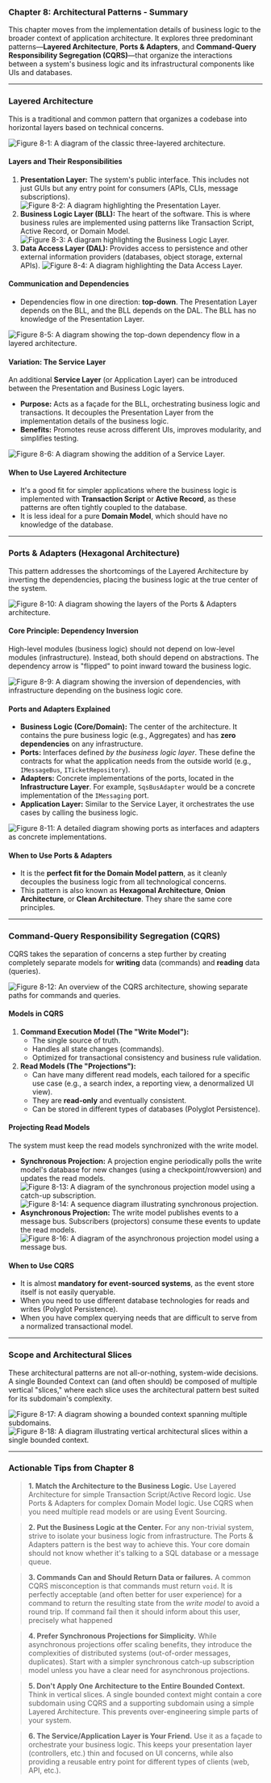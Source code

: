 ### Chapter 8: Architectural Patterns - Summary

This chapter moves from the implementation details of business logic to the broader context of application architecture. It explores three predominant patterns—**Layered Architecture**, **Ports & Adapters**, and **Command-Query Responsibility Segregation (CQRS)**—that organize the interactions between a system's business logic and its infrastructural components like UIs and databases.

---

### Layered Architecture

This is a traditional and common pattern that organizes a codebase into horizontal layers based on technical concerns.

![Figure 8-1: A diagram of the classic three-layered architecture.](figure-8-1.png)

#### Layers and Their Responsibilities

1.  **Presentation Layer:** The system's public interface. This includes not just GUIs but any entry point for consumers (APIs, CLIs, message subscriptions).
    ![Figure 8-2: A diagram highlighting the Presentation Layer.](figure-8-2.png)
2.  **Business Logic Layer (BLL):** The heart of the software. This is where business rules are implemented using patterns like Transaction Script, Active Record, or Domain Model.
    ![Figure 8-3: A diagram highlighting the Business Logic Layer.](figure-8-3.png)
3.  **Data Access Layer (DAL):** Provides access to persistence and other external information providers (databases, object storage, external APIs).
    ![Figure 8-4: A diagram highlighting the Data Access Layer.](figure-8-4.png)

#### Communication and Dependencies

*   Dependencies flow in one direction: **top-down**. The Presentation Layer depends on the BLL, and the BLL depends on the DAL. The BLL has no knowledge of the Presentation Layer.

![Figure 8-5: A diagram showing the top-down dependency flow in a layered architecture.](figure-8-5.png)

#### Variation: The Service Layer
An additional **Service Layer** (or Application Layer) can be introduced between the Presentation and Business Logic layers.

*   **Purpose:** Acts as a façade for the BLL, orchestrating business logic and transactions. It decouples the Presentation Layer from the implementation details of the business logic.
*   **Benefits:** Promotes reuse across different UIs, improves modularity, and simplifies testing.

![Figure 8-6: A diagram showing the addition of a Service Layer.](figure-8-6.png)

#### When to Use Layered Architecture
*   It's a good fit for simpler applications where the business logic is implemented with **Transaction Script** or **Active Record**, as these patterns are often tightly coupled to the database.
*   It is less ideal for a pure **Domain Model**, which should have no knowledge of the database.

---

### Ports & Adapters (Hexagonal Architecture)

This pattern addresses the shortcomings of the Layered Architecture by inverting the dependencies, placing the business logic at the true center of the system.

![Figure 8-10: A diagram showing the layers of the Ports & Adapters architecture.](figure-8-10.png)

#### Core Principle: Dependency Inversion
High-level modules (business logic) should not depend on low-level modules (infrastructure). Instead, both should depend on abstractions. The dependency arrow is "flipped" to point inward toward the business logic.

![Figure 8-9: A diagram showing the inversion of dependencies, with infrastructure depending on the business logic core.](figure-8-9.png)

#### Ports and Adapters Explained

*   **Business Logic (Core/Domain):** The center of the architecture. It contains the pure business logic (e.g., Aggregates) and has **zero dependencies** on any infrastructure.
*   **Ports:** Interfaces defined *by the business logic layer*. These define the contracts for what the application needs from the outside world (e.g., `IMessageBus`, `ITicketRepository`).
*   **Adapters:** Concrete implementations of the ports, located in the **Infrastructure Layer**. For example, `SqsBusAdapter` would be a concrete implementation of the `IMessaging` port.
*   **Application Layer:** Similar to the Service Layer, it orchestrates the use cases by calling the business logic.

![Figure 8-11: A detailed diagram showing ports as interfaces and adapters as concrete implementations.](figure-8-11.png)

#### When to Use Ports & Adapters
*   It is the **perfect fit for the Domain Model pattern**, as it cleanly decouples the business logic from all technological concerns.
*   This pattern is also known as **Hexagonal Architecture**, **Onion Architecture**, or **Clean Architecture**. They share the same core principles.

---

### Command-Query Responsibility Segregation (CQRS)

CQRS takes the separation of concerns a step further by creating completely separate models for **writing** data (commands) and **reading** data (queries).

![Figure 8-12: An overview of the CQRS architecture, showing separate paths for commands and queries.](figure-8-12.png)

#### Models in CQRS

1.  **Command Execution Model (The "Write Model"):**
    *   The single source of truth.
    *   Handles all state changes (commands).
    *   Optimized for transactional consistency and business rule validation.
2.  **Read Models (The "Projections"):**
    *   Can have many different read models, each tailored for a specific use case (e.g., a search index, a reporting view, a denormalized UI view).
    *   They are **read-only** and eventually consistent.
    *   Can be stored in different types of databases (Polyglot Persistence).

#### Projecting Read Models

The system must keep the read models synchronized with the write model.

*   **Synchronous Projection:** A projection engine periodically polls the write model's database for new changes (using a checkpoint/rowversion) and updates the read models.
    ![Figure 8-13: A diagram of the synchronous projection model using a catch-up subscription.](figure-8-13.png)
    ![Figure 8-14: A sequence diagram illustrating synchronous projection.](figure-8-14.png)
*   **Asynchronous Projection:** The write model publishes events to a message bus. Subscribers (projectors) consume these events to update the read models.
    ![Figure 8-16: A diagram of the asynchronous projection model using a message bus.](figure-8-16.png)

#### When to Use CQRS
*   It is almost **mandatory for event-sourced systems**, as the event store itself is not easily queryable.
*   When you need to use different database technologies for reads and writes (Polyglot Persistence).
*   When you have complex querying needs that are difficult to serve from a normalized transactional model.

---

### Scope and Architectural Slices

These architectural patterns are not all-or-nothing, system-wide decisions. A single Bounded Context can (and often should) be composed of multiple vertical "slices," where each slice uses the architectural pattern best suited for its subdomain's complexity.

![Figure 8-17: A diagram showing a bounded context spanning multiple subdomains.](figure-8-17.png)
![Figure 8-18: A diagram illustrating vertical architectural slices within a single bounded context.](figure-8-18.png)

---

### Actionable Tips from Chapter 8

> **1. Match the Architecture to the Business Logic.** Use Layered Architecture for simple Transaction Script/Active Record logic. Use Ports & Adapters for complex Domain Model logic. Use CQRS when you need multiple read models or are using Event Sourcing.

> **2. Put the Business Logic at the Center.** For any non-trivial system, strive to isolate your business logic from infrastructure. The Ports & Adapters pattern is the best way to achieve this. Your core domain should not know whether it's talking to a SQL database or a message queue.

> **3. Commands Can and Should Return Data or failures.** A common CQRS misconception is that commands must return `void`. It is perfectly acceptable (and often better for user experience) for a command to return the resulting state from the *write model* to avoid a round trip. If command fail then it should inform about this user, precisely what happened

> **4. Prefer Synchronous Projections for Simplicity.** While asynchronous projections offer scaling benefits, they introduce the complexities of distributed systems (out-of-order messages, duplicates). Start with a simpler synchronous catch-up subscription model unless you have a clear need for asynchronous projections.

> **5. Don't Apply One Architecture to the Entire Bounded Context.** Think in vertical slices. A single bounded context might contain a core subdomain using CQRS and a supporting subdomain using a simple Layered Architecture. This prevents over-engineering simple parts of your system.

> **6. The Service/Application Layer is Your Friend.** Use it as a façade to orchestrate your business logic. This keeps your presentation layer (controllers, etc.) thin and focused on UI concerns, while also providing a reusable entry point for different types of clients (web, API, etc.). 